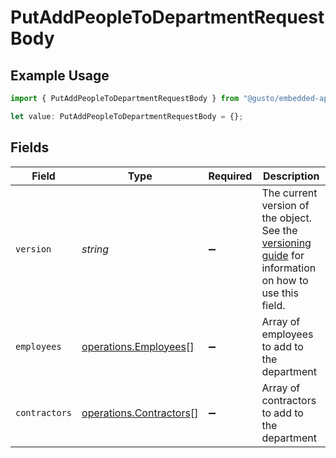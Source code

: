 # PutAddPeopleToDepartmentRequestBody

## Example Usage

```typescript
import { PutAddPeopleToDepartmentRequestBody } from "@gusto/embedded-api/models/operations/putaddpeopletodepartment.js";

let value: PutAddPeopleToDepartmentRequestBody = {};
```

## Fields

| Field                                                                                                                                                                         | Type                                                                                                                                                                          | Required                                                                                                                                                                      | Description                                                                                                                                                                   |
| ----------------------------------------------------------------------------------------------------------------------------------------------------------------------------- | ----------------------------------------------------------------------------------------------------------------------------------------------------------------------------- | ----------------------------------------------------------------------------------------------------------------------------------------------------------------------------- | ----------------------------------------------------------------------------------------------------------------------------------------------------------------------------- |
| `version`                                                                                                                                                                     | *string*                                                                                                                                                                      | :heavy_minus_sign:                                                                                                                                                            | The current version of the object. See the [versioning guide](https://docs.gusto.com/embedded-payroll/docs/versioning#object-layer) for information on how to use this field. |
| `employees`                                                                                                                                                                   | [operations.Employees](../../models/operations/employees.md)[]                                                                                                                | :heavy_minus_sign:                                                                                                                                                            | Array of employees to add to the department                                                                                                                                   |
| `contractors`                                                                                                                                                                 | [operations.Contractors](../../models/operations/contractors.md)[]                                                                                                            | :heavy_minus_sign:                                                                                                                                                            | Array of contractors to add to the department                                                                                                                                 |